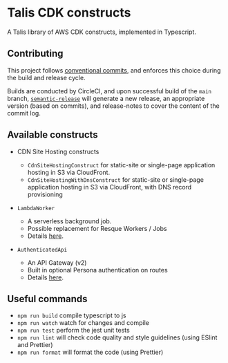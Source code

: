 # Talis CDK constructs

A Talis library of AWS CDK constructs, implemented in Typescript.

## Contributing

This project follows [conventional commits](https://www.conventionalcommits.org/en/v1.0.0/), and enforces this choice during the build and release cycle.

Builds are conducted by CircleCI, and upon successful build of the `main` branch, [`semantic-release`](https://semantic-release.gitbook.io/semantic-release/) will generate a new release, an appropriate version (based on commits), and release-notes to cover the content of the commit log.

## Available constructs

- CDN Site Hosting constructs

  - `CdnSiteHostingConstruct` for static-site or single-page application hosting in S3 via CloudFront.
  - `CdnSiteHostingWithDnsConstruct` for static-site or single-page application hosting in S3 via CloudFront, with DNS record provisioning

- `LambdaWorker`

  - A serverless background job.
  - Possible replacement for Resque Workers / Jobs
  - Details [here](/examples/simple-lambda-worker/README.md).

- `AuthenticatedApi`
  - An API Gateway (v2)
  - Built in optional Persona authentication on routes
  - Details [here](/examples/simple-authenticated-api/README.md).

## Useful commands

- `npm run build` compile typescript to js
- `npm run watch` watch for changes and compile
- `npm run test` perform the jest unit tests
- `npm run lint` will check code quality and style guidelines (using ESlint and Prettier)
- `npm run format` will format the code (using Prettier)
